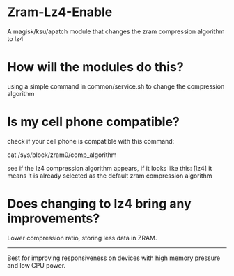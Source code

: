 # Zram-Lz4-Enable
A magisk/ksu/apatch module that changes the zram compression algorithm to lz4

# How will the modules do this? 
using a simple command in common/service.sh to change the compression algorithm

# Is my cell phone compatible?
check if your cell phone is compatible with this command:

cat /sys/block/zram0/comp_algorithm

see if the lz4 compression algorithm appears, if it looks like this: [lz4] it means it is already selected as the default zram compression algorithm

# Does changing to lz4 bring any improvements?
Lower compression ratio, storing less data in ZRAM.

____________________

Best for improving responsiveness on devices with high memory pressure and low CPU power.
